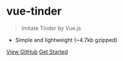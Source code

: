 <!-- ![logo](_media/icon.svg) -->

# vue-tinder

> Imitate Tinder by Vue.js

* Simple and lightweight (~4.7kb gzipped)
<!-- * Multiple themes -->
<!-- * Not build static html files -->

[View GitHub](https://github.com/shanlh/vue-tinder)
[Get Started](/installation)